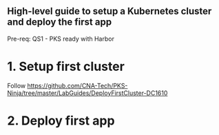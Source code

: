 ## High-level guide to setup a Kubernetes cluster and deploy the first app
Pre-req: QS1 - PKS ready with Harbor

# 1. Setup first cluster
Follow https://github.com/CNA-Tech/PKS-Ninja/tree/master/LabGuides/DeployFirstCluster-DC1610

# 2. Deploy first app
